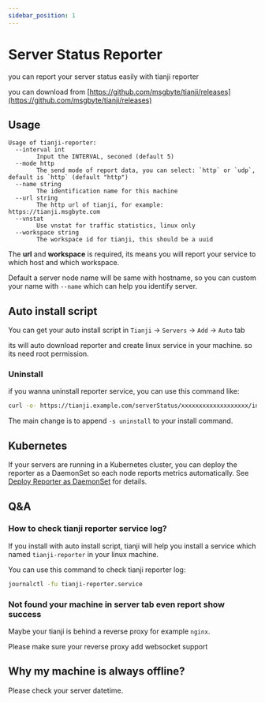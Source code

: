 ```yaml
---
sidebar_position: 1
---
```


# Server Status Reporter

you can report your server status easily with tianji reporter

you can download from [https://github.com/msgbyte/tianji/releases](https://github.com/msgbyte/tianji/releases)

## Usage

```
Usage of tianji-reporter:
  --interval int
        Input the INTERVAL, seconed (default 5)
  --mode http
        The send mode of report data, you can select: `http` or `udp`, default is `http` (default "http")
  --name string
        The identification name for this machine
  --url string
        The http url of tianji, for example: https://tianji.msgbyte.com
  --vnstat
        Use vnstat for traffic statistics, linux only
  --workspace string
        The workspace id for tianji, this should be a uuid
```

The **url** and **workspace** is required, its means you will report your service to which host and which workspace.

Default a server node name will be same with hostname, so you can custom your name with `--name` which can help you identify server.

## Auto install script

You can get your auto install script in `Tianji` -> `Servers` -> `Add` -> `Auto` tab

its will auto download reporter and create linux service in your machine. so its need root permission.

### Uninstall

if you wanna uninstall reporter service, you can use this command like:
```bash
curl -o- https://tianji.example.com/serverStatus/xxxxxxxxxxxxxxxxxxx/install.sh?url=https://tianji.example.com | sudo bash -s uninstall
``` 

The main change is to append `-s uninstall` to your install command.

## Kubernetes

If your servers are running in a Kubernetes cluster, you can deploy the reporter as a DaemonSet so each node reports metrics automatically. See [Deploy Reporter as DaemonSet](./kubernetes/reporter-daemonset.md) for details.


## Q&A

### How to check tianji reporter service log?

If you install with auto install script, tianji will help you install a service which named `tianji-reporter` in your linux machine.

You can use this command to check tianji reporter log:

```bash
journalctl -fu tianji-reporter.service
```

### Not found your machine in server tab even report show success

Maybe your tianji is behind a reverse proxy for example `nginx`.

Please make sure your reverse proxy add websocket support

## Why my machine is always offline?

Please check your server datetime.
